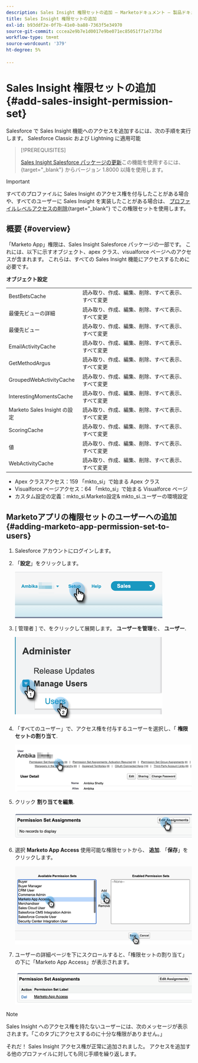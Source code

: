 ```yaml
---
description: Sales Insight 権限セットの追加 — Marketoドキュメント — 製品ドキュメント
title: Sales Insight 権限セットの追加
exl-id: b93ddf2e-0f7b-41e0-ba88-7363f5e34970
source-git-commit: cccea2e9b7e1d0017e9be071ec85051f71e737bd
workflow-type: tm+mt
source-wordcount: '379'
ht-degree: 5%

---
```


# Sales Insight 権限セットの追加 {#add-sales-insight-permission-set}

Salesforce で Sales Insight 機能へのアクセスを追加するには、次の手順を実行します。 Salesforce Classic および Lightning に適用可能

>[!PREREQUISITES]
>
>[Sales Insight Salesforce パッケージの更新](/help/marketo/product-docs/marketo-sales-insight/msi-for-salesforce/upgrading/upgrading-your-msi-package.md)この機能を使用するには、{target=&quot;_blank&quot;} からバージョン 1.8000 以降を使用します。

>[!IMPORTANT]
>
>すべてのプロファイルに Sales Insight のアクセス権を付与したことがある場合や、すべてのユーザーに Sales Insight を実装したことがある場合は、 [プロファイルレベルアクセスの削除](/help/marketo/product-docs/marketo-sales-insight/msi-for-salesforce/configuration/remove-sales-insight-access.md){target=&quot;_blank&quot;} でこの権限セットを使用します。

## 概要 {#overview}

「Marketo App」権限は、Sales Insight Salesforce パッケージの一部です。 これには、以下に示すオブジェクト、apex クラス、visualforce ページへのアクセスが含まれます。 これらは、すべての Sales Insight 機能にアクセスするために必要です。

**オブジェクト設定**

<table> 
 <tbody> 
 <tr> 
   <td>BestBetsCache</td> 
   <td>読み取り、作成、編集、削除、すべて表示、すべて変更</td> 
  </tr> 
  <tr> 
   <td>最優先ビューの詳細</td> 
   <td>読み取り、作成、編集、削除、すべて表示、すべて変更</td> 
  </tr> 
  <tr> 
   <td>最優先ビュー</td> 
   <td>読み取り、作成、編集、削除、すべて表示、すべて変更</td> 
  </tr> 
  <tr> 
   <td>EmailActivityCache</td> 
   <td>読み取り、作成、編集、削除、すべて表示、すべて変更</td> 
  </tr> 
  <tr> 
   <td>GetMethodArgus</td> 
   <td>読み取り、作成、編集、削除、すべて表示、すべて変更</td> 
  </tr> 
  <tr> 
   <td>GroupedWebActivityCache</td> 
   <td>読み取り、作成、編集、削除、すべて表示、すべて変更</td> 
  </tr> 
  <tr> 
   <td>InterestingMomentsCache</td> 
   <td>読み取り、作成、編集、削除、すべて表示、すべて変更</td> 
  </tr> 
  <tr> 
   <td>Marketo Sales Insight の設定</td> 
   <td>読み取り、作成、編集、削除、すべて表示、すべて変更</td> 
  </tr> 
  <tr> 
   <td>ScoringCache</td> 
   <td>読み取り、作成、編集、削除、すべて表示、すべて変更</td> 
  </tr> 
  <tr> 
   <td>値</td> 
   <td>読み取り、作成、編集、削除、すべて表示、すべて変更</td> 
  </tr> 
  <tr> 
   <td>WebActivityCache</td> 
   <td>読み取り、作成、編集、削除、すべて表示、すべて変更</td> 
  </tr> 
 </tbody> 
</table>

* Apex クラスアクセス：159 「mkto_si」で始まる Apex クラス
* Visualforce ページアクセス：64 「mkto_si」で始まる Visualforce ページ
* カスタム設定の定義：mkto_si.Marketo設定&amp; mkto_si.ユーザーの環境設定

## Marketoアプリの権限セットのユーザーへの追加 {#adding-marketo-app-permission-set-to-users}

1. Salesforce アカウントにログインします。

1. 「**設定**」をクリックします。

   ![](assets/add-sales-insight-permission-set-1.png)

1. [ 管理者 ] で、をクリックして展開します。 **ユーザーを管理**&#x200B;を、 **ユーザー**.

   ![](assets/add-sales-insight-permission-set-2.png)

1. 「すべてのユーザー」で、アクセス権を付与するユーザーを選択し、「 **権限セットの割り当て**.

   ![](assets/add-sales-insight-permission-set-3.png)

1. クリック **割り当てを編集**.

   ![](assets/add-sales-insight-permission-set-4.png)

1. 選択 **Marketo App Access** 使用可能な権限セットから、 **追加**. 「**保存**」をクリックします。

   ![](assets/add-sales-insight-permission-set-5.png)

1. ユーザーの詳細ページを下にスクロールすると、「権限セットの割り当て」の下に「Marketo App Access」が表示されます。

   ![](assets/add-sales-insight-permission-set-6.png)

>[!NOTE]
>
>Sales Insight へのアクセス権を持たないユーザーには、次のメッセージが表示されます。「このタブにアクセスするのに十分な権限がありません。」

それだ！ Sales Insight アクセス権が正常に追加されました。 アクセスを追加する他のプロファイルに対しても同じ手順を繰り返します。
